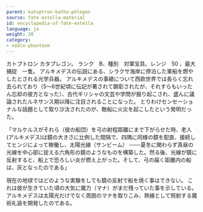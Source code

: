 ```yaml
---
parent: katoptron-katho-phlegon
source: fate-extella-material
id: encyclopedia-of-fate-extella
language: ja
weight: 20
category:
- noble-phantasm
---
```


カトプトロン カタプレゴン。
ランク　B、種別　対軍宝具、レンジ　50 、最大捕捉　一隻。
アルキメデスの伝説にある、シラクサ海岸に停泊した軍船を燃やしたとされる光学兵器。
アルキメデスの事績について西欧世界では長らく忘れ去られており（5〜6世紀頃に伝記が著されて顕彰されたが、それすらもいったん忘却の彼方となった）、古代ギリシャの文芸や学問が掘り起こされ、盛んに議論されたルネサンス期以降に注目されることになった。
とりわけセンセーショナルな話題として取り沙汰されたのが、敵船に火災を起こしたという発明だった。

「マルケルスがそれら（彼の船団）を弓の射程距離にまで下がらせた時、老人(アルキメデス)は鏡の大きさに比例した間隔で、四隅に同様の鏡を配直、接続してヒンジによって稼働し、太陽光線（サンビーム） ───夏冬に関わらず真昼の光線を中心部に捉える六角形の鏡のようなものを構築した。然る後、光線が鏡に反射すると、船上で恐ろしい炎が燃え上がった。そして、弓の届く距離内の船は、灰となったのである」

現在の地球ではどのような実験をしても鏡の反射で船を焼く事はできない。
これは彼が生きていた頃の大気に魔力（マナ）がまだ残っていた事を示している。
アルキメデスは太陽光だけでなく周囲のマナを取りこみ、熱線として照射する魔術礼装を開発したのである。

